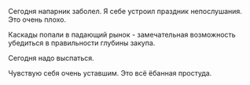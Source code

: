 Сегодня напарник заболел.
Я себе устроил праздник непослушания. Это очень плохо.

Каскады попали в падающий рынок - замечательная возможность убедиться в правильности глубины закупа.

Сегодня надо выспаться.

Чувствую себя очень уставшим. Это всё ёбанная простуда.
